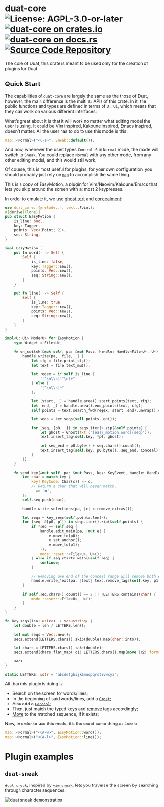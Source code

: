# duat-core ![License: AGPL-3.0-or-later](https://img.shields.io/badge/license-AGPL--3.0--or--later-blue) [![duat-core on crates.io](https://img.shields.io/crates/v/duat-core)](https://crates.io/crates/duat-core) [![duat-core on docs.rs](https://docs.rs/duat-core/badge.svg)](https://docs.rs/duat-core) [![Source Code Repository](https://img.shields.io/badge/Code-On%20GitHub-blue?logo=GitHub)](https://github.com/AhoyISki/duat/tree/master/duat-core)

The core of Duat, this crate is meant to be used only for the
creation of plugins for Duat.

## Quick Start

The capabilities of `duat-core` are largely the same as the those
of Duat, however, the main difference is the multi [`Ui`][__link0] APIs of
this crate. In it, the public functions and types are defined in
terms of `U: Ui`,  which means that they can work on various
different interfaces:

What’s great about it is that it will work no matter what editing
model the user is using. It could be Vim inspired, Kakoune
inspired, Emacs inspired, doesn’t matter. All the user has to do
to use this mode is this:

```rust
map::<Normal>("<C-s>", Sneak::default());
```

And now, whenever the usert types `Control S` in `Normal` mode,
the mode will switch to `Sneak`. You could replace `Normal` with
any other mode, from any other editing model, and this would still
work.

Of course, this is most useful for plugins, for your own
configuration, you should probably just rely on [`map`][__link1] to
accomplish the same thing.

This is a copy of [EasyMotion][__link2], a plugin for
Vim/Neovim/Kakoune/Emacs that lets you skip around the screen with
at most 2 keypresses.

In order to emulate it, we use [ghost text][__link3] and [concealment][__link4]:

```rust
use duat_core::{prelude::*, text::Point};
#[derive(Clone)]
pub struct EasyMotion {
    is_line: bool,
    key: Tagger,
    points: Vec<[Point; 2]>,
    seq: String,
}

impl EasyMotion {
    pub fn word() -> Self {
        Self {
            is_line: false,
            key: Tagger::new(),
            points: Vec::new(),
            seq: String::new(),
        }
    }

    pub fn line() -> Self {
        Self {
            is_line: true,
            key: Tagger::new(),
            points: Vec::new(),
            seq: String::new(),
        }
    }
}

impl<U: Ui> Mode<U> for EasyMotion {
    type Widget = File<U>;

    fn on_switch(&mut self, pa: &mut Pass, handle: Handle<File<U>, U>) {
        handle.write(pa, |file, _| {
            let cfg = file.print_cfg();
            let text = file.text_mut();

            let regex = if self.is_line {
                "[^\n\\s][^\n]+"
            } else {
                "[^\n\\s]+"
            };

            let (start, _) = handle.area().start_points(text, cfg);
            let (end, _) = handle.area().end_points(text, cfg);
            self.points = text.search_fwd(regex, start..end).unwrap().collect();

            let seqs = key_seqs(self.points.len());

            for (seq, [p0, _]) in seqs.iter().zip(&self.points) {
                let ghost = Ghost(txt!("[easy_motion.word]{seq}"));
                text.insert_tag(self.key, *p0, ghost);

                let seq_end = p0.byte() + seq.chars().count();
                text.insert_tag(self.key, p0.byte()..seq_end, Conceal);
            }
        });
    }

    fn send_key(&mut self, pa: &mut Pass, key: KeyEvent, handle: Handle<File<U>, U>) {
        let char = match key {
            key!(KeyCode::Char(c)) => c,
            // Return a char that will never match.
            _ => '❌',
        };
        self.seq.push(char);

        handle.write_selections(pa, |c| c.remove_extras());

        let seqs = key_seqs(self.points.len());
        for (seq, &[p0, p1]) in seqs.iter().zip(&self.points) {
            if *seq == self.seq {
                handle.edit_main(pa, |mut e| {
                    e.move_to(p0);
                    e.set_anchor();
                    e.move_to(p1);
                });
                mode::reset::<File<U>, U>();
            } else if seq.starts_with(&self.seq) {
                continue;
            }

            // Removing one end of the conceal range will remove both ends.
            handle.write_text(pa, |text| text.remove_tags(self.key, p1.byte()));
        }

        if self.seq.chars().count() == 2 || !LETTERS.contains(char) {
            mode::reset::<File<U>, U>();
        }
    }
}

fn key_seqs(len: usize) -> Vec<String> {
    let double = len / LETTERS.len();

    let mut seqs = Vec::new();
    seqs.extend(LETTERS.chars().skip(double).map(char::into));

    let chars = LETTERS.chars().take(double);
    seqs.extend(chars.flat_map(|c1| LETTERS.chars().map(move |c2| format!("{c1}{c2}"))));

    seqs
}

static LETTERS: &str = "abcdefghijklmnopqrstuvwxyz";
```

All that this plugin is doing is:

* Search on the screen for words/lines;
* In the beginning of said words/lines, add a [`Ghost`][__link5];
* Also add a [`Conceal`][__link6];
* Then, just match the typed keys and [remove][__link7] tags accordingly;
* [Move][__link8] to the matched sequence, if it exists;

Now, in order to use this mode, it’s the exact same thing as
`Sneak`:

```rust
map::<Normal>("<CA-w>", EasyMotion::word());
map::<Normal>("<CA-l>", EasyMotion::line());
```


# Plugin examples

## `duat-sneak`

[`duat-sneak`], inspired by [`vim-sneak`], lets you traverse the
screen by searching through character sequences.

![duat sneak demonstration](../assets/sneak-demontration.gif)

[`duat-sneak`]: https://github.com/AhoyISki/duat-sneak
[`vim-sneak`]: https://github.com/justinmk/vim-sneak
 [__cargo_doc2readme_dependencies_info]: ggGkYW0BYXSEG_hD24E7ObSnGxFMWcgqIAXUGywvGsdhv9IOGxT3Lii8TYZgYXKEG4sEp1FGs1qkGzpiuCkL9zwqG0Ef9oCA893OG4ztl0I7Rre9YWSBg2lkdWF0LWNvcmVlMC41LjFpZHVhdF9jb3Jl
 [__link0]: https://docs.rs/duat-core/0.5.1/duat_core/?search=ui::Ui
 [__link1]: https://docs.rs/duat/0.2.0/duat/prelude/fn.map.html
 [__link2]: https://github.com/easymotion/vim-easymotion
 [__link3]: https://docs.rs/duat-core/0.5.1/duat_core/?search=text::Ghost
 [__link4]: https://docs.rs/duat-core/0.5.1/duat_core/?search=text::Conceal
 [__link5]: https://docs.rs/duat-core/0.5.1/duat_core/?search=text::Ghost
 [__link6]: https://docs.rs/duat-core/0.5.1/duat_core/?search=text::Conceal
 [__link7]: https://docs.rs/duat-core/0.5.1/duat_core/?search=text::Text::remove_tags
 [__link8]: https://docs.rs/duat-core/0.5.1/duat_core/?search=mode::Cursor::move_to
